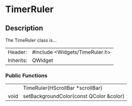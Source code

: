 # TimerRuler

## Description
The TimeRuler class is...

<table class="table">
	<tr>
		<td>Header:</td>
		<td>#include &lt;Widgets/TimeRuler.h&gt;</td>
	</tr>
	<tr>
		<td>Inherits:</td>
		<td>QWidget</td>
	</tr>
</table>

### Public Functions

<table class="table">
	<tr>
		<td></td>
		<td>TimeRuler(HScrollBar *scrollBar)</td>
	</tr>
	<tr>
		<td>void</td>
		<td>setBackgroundColor(const QColor &color)</td>
	</tr>
</table>
